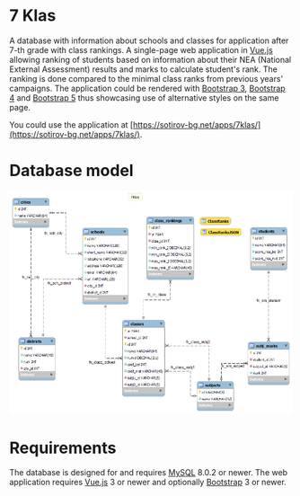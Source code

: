 # 7 Klas

A database with information about schools and classes for application after
7-th grade with class rankings. A single-page web application in [Vue.js](https://vuejs.org/)
allowing ranking of students based on information about their NEA (National
External Assessment) results and marks to calculate student's rank. The ranking
is done compared to the minimal class ranks from previous years' campaigns.
The application could be rendered with [Bootstrap 3](https://getbootstrap.com/docs/3.4/),
[Bootstrap 4](https://getbootstrap.com/docs/4.6/getting-started/introduction/)
and [Bootstrap 5](https://getbootstrap.com/docs/5.3/getting-started/introduction/)
thus showcasing use of alternative styles on the same page.

You could use the application at [https://sotirov-bg.net/apps/7klas/](https://sotirov-bg.net/apps/7klas/).

# Database model

![7klas Model](db/model/7klas.png)

# Requirements

The database is designed for and requires [MySQL](https://www.mysql.com/) 8.0.2
or newer. The web application requires [Vue.js](https://vuejs.org/) 3
or newer and optionally [Bootstrap](https://getbootstrap.com/) 3 or newer.
